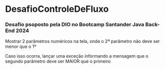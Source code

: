 # DesafioControleDeFluxo

<h3>Desafio psoposto pela DIO no Bootcamp Santander Java Back-End 2024</h3>

<p> Mostrar 2 parâmetros numéricos na tela, onde o 2º parâmetro não deve ser menor que o 1º<p>

<p> Caso isso ocorra, lançar uma exceção informando a mensagem que o segundo parâmetro deve ser MAIOR que o primeiro</p>
